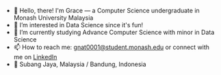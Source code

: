 - 👋 Hello, there! I'm Grace — a Computer Science undergraduate in Monash University Malaysia
- 👀 I’m interested in Data Science since it's fun!
- 🌱 I’m currently studying Advance Computer Science with minor in Data Science
- 📫 How to reach me: gnat0001@student.monash.edu or connect with me on <a href = "https://www.linkedin.com/in/gracenathh/" target="_blank">LinkedIn</a>
- 📍 Subang Jaya, Malaysia / Bandung, Indonesia

<!---
gracenathh/gracenathh is a ✨ special ✨ repository because its `README.md` (this file) appears on your GitHub profile.
You can click the Preview link to take a look at your changes.
--->
